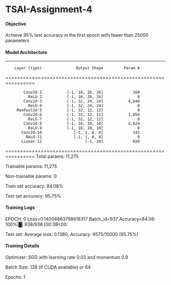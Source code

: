 # TSAI-Assignment-4
#### Objective
Achieve 95% test accuracy in the first epoch with fewer than 25000 parameters

#### Model Architecture
----------------------------------------------------------------
        Layer (type)               Output Shape         Param #
================================================================

            Conv2d-1           [-1, 16, 26, 26]             160
              ReLU-2           [-1, 16, 26, 26]               0
            Conv2d-3           [-1, 32, 24, 24]           4,640
              ReLU-4           [-1, 32, 24, 24]               0
         MaxPool2d-5           [-1, 32, 12, 12]               0
            Conv2d-6           [-1, 32, 12, 12]           1,056
              ReLU-7           [-1, 32, 12, 12]               0
            Conv2d-8           [-1, 16, 10, 10]           4,624
              ReLU-9           [-1, 16, 10, 10]               0
           Conv2d-10              [-1, 1, 8, 8]             145
             ReLU-11              [-1, 1, 8, 8]               0
           Linear-12                   [-1, 10]             650
================================================================
Total params: 11,275

Trainable params: 11,275

Non-trainable params: 0

Train set accuracy: 84.08%

Test set accuracy: 95.75%

#### Training Logs
EPOCH: 0
Loss=0.14004863798618317 Batch_id=937 Accuracy=84.08: 100%|█| 938/938 [00:38<00:

Test set: Average loss: 0.1380, Accuracy: 9575/10000 (95.75%)

#### Training Details
Optimizer: SGD with learning rate 0.02 and momentum 0.9

Batch Size: 128 (if CUDA available) or 64

Epochs: 1